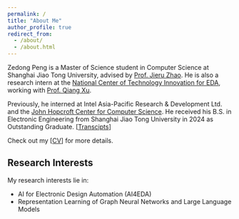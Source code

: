 ```yaml
---
permalink: /
title: "About Me"
author_profile: true
redirect_from: 
  - /about/
  - /about.html
---
```


Zedong Peng is a Master of Science student in Computer Science at Shanghai Jiao Tong University, advised by [Prof. Jieru Zhao](https://zjru.github.io). He is also a research intern at the [National Center of Technology Innovation for EDA](https://www.nctieda.com/en/), working with [Prof. Qiang Xu](https://www.cse.cuhk.edu.hk/people/faculty/qiang-xu/).

Previously, he interned at Intel Asia-Pacific Research & Development Ltd. and the [John Hopcroft Center for Computer Science](https://jhc.sjtu.edu.cn). He received his B.S. in Electronic Engineering from Shanghai Jiao Tong University in 2024 as Outstanding Graduate. [[Transcipts](files/pdf/TRANSCRIPT.pdf)]

Check out my [[CV](files/pdf/cv.pdf)] for more details.

## Research Interests

My research interests lie in:

- AI for Electronic Design Automation (AI4EDA)
- Representation Learning of Graph Neural Networks and Large Language Models